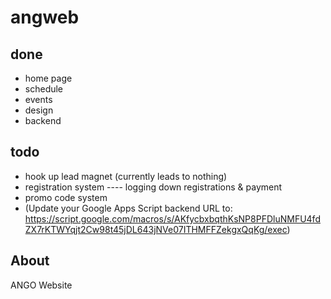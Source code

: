 # angweb

## done
- home page
- schedule
- events
- design
- backend

## todo
- hook up lead magnet (currently leads to nothing)
- registration system
---- logging down registrations & payment
- promo code system
- (Update your Google Apps Script backend URL to: https://script.google.com/macros/s/AKfycbxbqthKsNP8PFDluNMFU4fdZX7rKTWYqjt2Cw98t45jDL643jNVe07ITHMFFZekgxQqKg/exec)

## About
 ANGO Website